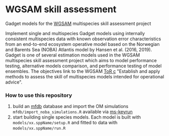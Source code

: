 # WGSAM skill assessment
Gadget models for the [WGSAM](https://www.ices.dk/community/groups/pages/wgsam.aspx) multispecies skill assessment project

Implement single and multispecies Gadget models using internally consistent multispecies data with known observation error characteristics from an end-to-end ecosystem operative model based on the Norwegian and Barents Sea (NOBA) Atlantis model by Hansen et al. (2016, 2019).
Gadget is one of several estimation models used in the WGSAM multispecies skill assessment project which aims to model performance testing, alternative models comparison, and performance testing of model ensembles. The objectives link to the WGSAM [ToR c](https://www.ices.dk/about-ICES/Documents/Resolutions/2022%20Resolutions/HAPISG%20EGs%20Resolutions%202022.pdf::52) "Establish and apply methods to assess the skill of multispecies models intended for operational advice".

### How to use this repository
1. build an [mfdb](https://github.com/gadget-framework/mfdb) database and import the OM simulations ```mfdb/import_noba_simulations.R``` available via [ms-keyrun](https://github.com/NOAA-EDAB/ms-keyrun/)
2. start building single species models. Each model is built with ```models/xx.sppName/setup.R``` and fitted to data with ```models/xx.sppName/run.R```

